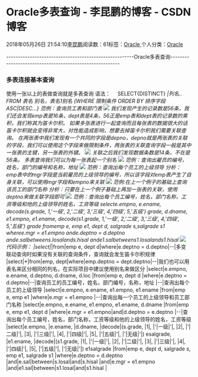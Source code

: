 
# Oracle多表查询 - 李昆鹏的博客 - CSDN博客


2018年05月26日 21:54:10[李昆鹏](https://me.csdn.net/weixin_41547486)阅读数：61标签：[Oracle																](https://so.csdn.net/so/search/s.do?q=Oracle&t=blog)个人分类：[Oracle																](https://blog.csdn.net/weixin_41547486/article/category/7679485)


------------------------------------------------------Oracle多表查询--------------------------------------------------------
### 多表连接基本查询
使用一张以上的表做查询就是多表查询
语法：     SELECT{DISTINCT} *|列名.. FROM 表名 别名，表名1别名
{WHERE 限制条件 ORDER BY 排序字段 ASC|DESC...}
范例：查询员工表和部门表
![](https://img-blog.csdn.net/20180526215252103?watermark/2/text/aHR0cHM6Ly9ibG9nLmNzZG4ubmV0L3dlaXhpbl80MTU0NzQ4Ng==/font/5a6L5L2T/fontsize/400/fill/I0JBQkFCMA==/dissolve/70)
我们发现产生的记录数是56条，我们还会发现emp表是16条，dept表是4条，56正是emp表和dept表的记录数的乘积，我们称其为笛卡尔积。
如果多张表进行一起查询而且每张表的数据很大的话笛卡尔积就会变得非常大，对性能造成影响，想要去掉笛卡尔积我们需要关联查询。
在两张表中我们发现有一个共同的字段是depno，depno就是两张表的关联的字段，我们可以使用这个字段来做限制条件，两张表的关联查询字段一般是其中一张表的主键，另一张表的外键。
![](https://img-blog.csdn.net/20180526215258971?watermark/2/text/aHR0cHM6Ly9ibG9nLmNzZG4ubmV0L3dlaXhpbl80MTU0NzQ4Ng==/font/5a6L5L2T/fontsize/400/fill/I0JBQkFCMA==/dissolve/70)
关联之后我们发现数据条数是14条，不在是56条。
多表查询我们可以为每一张表起一个别名
![](https://img-blog.csdn.net/20180526215306766?watermark/2/text/aHR0cHM6Ly9ibG9nLmNzZG4ubmV0L3dlaXhpbl80MTU0NzQ4Ng==/font/5a6L5L2T/fontsize/400/fill/I0JBQkFCMA==/dissolve/70)
范例：查询出雇员的编号，姓名，部门的编号和名称，地址
![](https://img-blog.csdn.net/2018052621531398?watermark/2/text/aHR0cHM6Ly9ibG9nLmNzZG4ubmV0L3dlaXhpbl80MTU0NzQ4Ng==/font/5a6L5L2T/fontsize/400/fill/I0JBQkFCMA==/dissolve/70)
范例：查询出每个员工的上级领导
分析：emp表中的mgr字段是当前雇员的上级领导的编号，所以该字段对emp表产生了自身关联，可以使用mgr字段和empno来关联
![](https://img-blog.csdn.net/2018052621532093?watermark/2/text/aHR0cHM6Ly9ibG9nLmNzZG4ubmV0L3dlaXhpbl80MTU0NzQ4Ng==/font/5a6L5L2T/fontsize/400/fill/I0JBQkFCMA==/dissolve/70)
范例:在上一个例子的基础上查询该员工的部门名称
分析：只要在上一个例子基础上再加一张表的关联，使用deptno来做关联字段即可
![](https://img-blog.csdn.net/20180526215326853?watermark/2/text/aHR0cHM6Ly9ibG9nLmNzZG4ubmV0L3dlaXhpbl80MTU0NzQ4Ng==/font/5a6L5L2T/fontsize/400/fill/I0JBQkFCMA==/dissolve/70)
范例：查询出每个员工编号，姓名，部门名称，工资等级和他的上级领导的姓名，工资等级
selecte.empno,
e.ename,
decode(s.grade,
1,'一级',
2,'二级',
3,'三级',
4,'四级',
5,'五级') grade,
d.dname,
e1.empno,
e1.ename,
decode(s1.grade,
1,'一级',
2,'二级',
3,'三级',
4,'四级',
5,'五级') grade
fromemp e, emp e1, dept d, salgrade s,salgrade s1
wheree.mgr = e1.empno
ande.deptno = d.deptno
ande.salbetweens.losalands.hisal
ande1.salbetweens1.losalands1.hisal
![](https://img-blog.csdn.net/20180526215338227?watermark/2/text/aHR0cHM6Ly9ibG9nLmNzZG4ubmV0L3dlaXhpbl80MTU0NzQ4Ng==/font/5a6L5L2T/fontsize/400/fill/I0JBQkFCMA==/dissolve/70)
代码示例：
|select|*|from|emp e, dept d|where|e.deptno = d.deptno|--|多变联动查询时如果没有关联的查询条件，查询就会发生笛卡尔积规律
|select|*|from|emp, dept|where|emp.deptno = dept.deptno|--|我们也可以用表名来区分相同的列名，在实际项目中建议使用别名来做区分
|select|e.empno, e.ename, d.deptno, d.dname, d.loc
|from|emp e, dept d
|where|e.deptno =  d.deptno|--|查询员工的员工编号，姓名，部门编号，名称，地址
|--|查询出每个员工的上级领导
|select|e.empno, e.ename,  e1.empno, e1.ename
|from|emp e, emp e1
|where|e.mgr = e1.empno
|--|查询出每一个员工的上级领导和员工部门名称
|select|e.empno, e.ename,  e1.empno, e1.ename, d.dname
|from|emp e, emp e1,  dept d
|where|e.mgr = e1.empno|and|d.deptno =  e.deptno
|--|查询出每个员工编号，姓名，部门名称，工资等级和他的上级领导的姓名，工资等级
|select|e.empno,
|e.ename,
|d.dname,
|decode|(s.grade,
|1|,
|'|一级|'|,
|2|,
|'|二级|'|,
|3|,
|'|三级|'|,
|4|,
|'|四级|'|,
|5|,
|'|五级|'|,
|'|无级|'|) esalgrade,
|e1.ename,
|decode|(s1.grade,
|1|,
|'|一级|'|,
|2|,
|'|二级|'|,
|3|,
|'|三级|'|,
|4|,
|'|四级|'|,
|5|,
|'|五级|'|,
|'|无级|'|) e1salgrade
|from|emp e, dept d,  salgrade s, emp e1, salgrade s1
|where|e.deptno =  d.deptno
|and|e.sal|between|s.losal|and|s.hisal
|and|e.mgr = e1.empno
|and|e1.sal|between|s1.losal|and|s1.hisal
|


